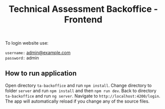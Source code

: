 <h1 align="center">Technical Assessment Backoffice - Frontend</h1>

<br>

To login website use:

`username:` admin@example.com<br />
`password:` admin<br />

## How to run application

Open directory `ta-backoffice` and run `npm install`.
Change directory to folder `server` and run `npm install` and then `npm run dev`.
Back to directory `ta-backoffice` and run `ng server`. Navigate to `http://localhost:4200/login`. The app will automatically reload if you change any of the source files.
